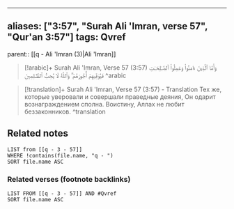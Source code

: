 
---
aliases: ["3:57", "Surah Ali 'Imran, verse 57", "Qur'an 3:57"]
tags: Qvref
---

parent:: [[q - Ali 'Imran (3)|Ali 'Imran]]

> [!arabic]+ Surah Ali 'Imran, Verse 57 (3:57)
> <span class="quran-arabic">وَأَمَّا ٱلَّذِينَ ءَامَنُوا۟ وَعَمِلُوا۟ ٱلصَّـٰلِحَـٰتِ فَيُوَفِّيهِمْ أُجُورَهُمْ ۗ وَٱللَّهُ لَا يُحِبُّ ٱلظَّـٰلِمِينَ</span>
^arabic

> [!translation]+ Surah Ali 'Imran, Verse 57 (3:57) - Translation
> Тех же, которые уверовали и совершали праведные деяния, Он одарит вознаграждением сполна. Воистину, Аллах не любит беззаконников.
^translation



## Related notes
```dataview
LIST from [[q - 3 - 57]]
WHERE !contains(file.name, "q - ")
SORT file.name ASC
```

### Related verses (footnote backlinks)
```dataview
LIST FROM [[q - 3 - 57]] AND #Qvref
SORT file.name ASC
```

